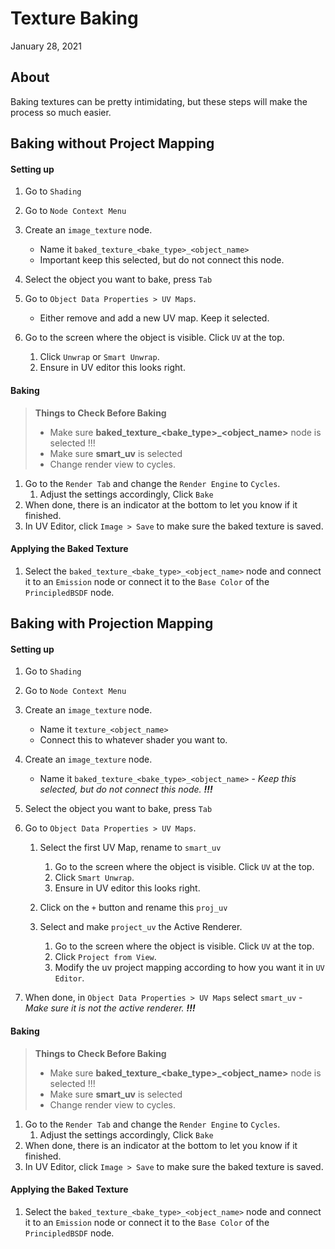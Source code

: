 # Texture Baking

January 28, 2021


## About
<p>Baking textures can be pretty intimidating, but these steps will make the process so much easier. </p>


## Baking without Project Mapping
#### Setting up
1. Go to `Shading`
1. Go to `Node Context Menu`
1. Create an `image_texture` node.
    - Name it `baked_texture_<bake_type>_<object_name>`
    - Important keep this selected, but do not connect this node.

1. Select the object you want to bake, press `Tab`
1. Go to `Object Data Properties > UV Maps`.
    - Either remove and add a new UV map. Keep it selected.

1. Go to the screen where the object is visible. Click `UV` at the top.
    1. Click `Unwrap` or `Smart Unwrap`.
    1. Ensure in UV editor this looks right.


#### Baking
<blockquote>
<b>Things to Check Before Baking</b>

- Make sure <b>baked_texture_<bake_type>_<object_name></b> node is selected !!!
- Make sure <b>smart_uv</b> is selected
- Change render view to cycles.
</blockquote>

1. Go to the `Render Tab` and change the `Render Engine` to `Cycles`.
    1. Adjust the settings accordingly, Click `Bake`
1. When done, there is an indicator at the bottom to let you know if it finished.
1. In UV Editor, click `Image > Save` to make sure the baked texture is saved.

#### Applying the Baked Texture

1. Select the `baked_texture_<bake_type>_<object_name>` node and connect it to an `Emission` node or connect it to the `Base Color` of the `PrincipledBSDF` node.


## Baking with Projection Mapping
#### Setting up
1. Go to `Shading`
1. Go to `Node Context Menu`
1. Create an `image_texture` node.
    - Name it `texture_<object_name>`
    - Connect this to whatever shader you want to.

1. Create an `image_texture` node.
    - Name it `baked_texture_<bake_type>_<object_name>`
    -<i> Keep this selected, but do not connect this node. <b>!!!</b> </i>

1. Select the object you want to bake, press `Tab`
1. Go to `Object Data Properties > UV Maps`.
    1. Select the first UV Map, rename to `smart_uv`
        1. Go to the screen where the object is visible. Click `UV` at the top.
        1. Click `Smart Unwrap`.
        1. Ensure in UV editor this looks right.

    1. Click on the `+` button and rename this `proj_uv`
    1. Select and make `project_uv` the Active Renderer.
        1. Go to the screen where the object is visible. Click `UV` at the top.
        1. Click `Project from View`.
        1. Modify the uv project mapping according to how you want it in `UV Editor`.
1. When done, in `Object Data Properties > UV Maps` select `smart_uv`
    -<i> Make sure it is not the active renderer. <b>!!!</b></i>

#### Baking
<blockquote>
<b>Things to Check Before Baking</b>

- Make sure <b>baked_texture_<bake_type>_<object_name></b> node is selected !!!
- Make sure <b>smart_uv</b> is selected
- Change render view to cycles.
</blockquote>

1. Go to the `Render Tab` and change the `Render Engine` to `Cycles`.
    1. Adjust the settings accordingly, Click `Bake`
1. When done, there is an indicator at the bottom to let you know if it finished.
1. In UV Editor, click `Image > Save` to make sure the baked texture is saved.

#### Applying the Baked Texture

1. Select the `baked_texture_<bake_type>_<object_name>` node and connect it to an `Emission` node or connect it to the `Base Color` of the `PrincipledBSDF` node.




